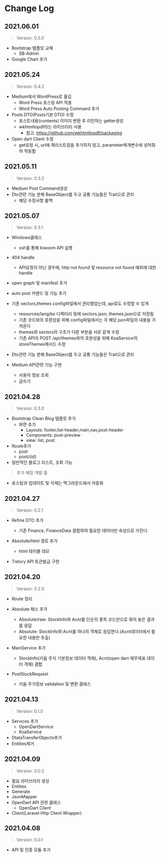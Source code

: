 # Change Log

## 2021.06.01

> Version: 0.5.0

- Bootstrap 템플릿 교체
  - SB-Admin
- Google Chart 추가

## 2021.05.24

> Version: 0.4.2

- Medium에서 WordPress로 옮김
    - Word Press 포스팅 API 적용
    - Word Press Auto Posting Command 추가
- Posts DTO(Posts기본 DTO) 수정
    - 포스트내용(contents) 이미지 변환 후 리턴하는 getter생성
    - wkhtmltopdf라는 라이브러리 사용
        - 참고: https://github.com/wkhtmltopdf/packaging
- Open dart Client 수정
    - get요청 시, url에 쿼리스트링을 추가하지 않고, parameter매개변수에 넣어줘야 작동함

## 2021.05.11

> Version: 0.3.2

-   Medium Post Command생성
-   Dto관련 기능 분해 BaseObject를 두고 공통 기능들은 Trait으로 관리
    - 해당 수정사항 롤백

## 2021.05.07

> Version: 0.3.1

-   Windows클래스
    -   ssh를 통해 kiwoom API 실행
-   404 handle
    -   API요청이 아닌 경우에, http not found 및 resource not found 예외에 대한 handle
-   open graph 및 manifest 추가

-   auto post 커맨드 및 기능 추가

-   기존 sectors,themes config파일에서 관리했었는데, api로도 수정할 수 있게

    -   resources/lang/ko 디렉터리 및에 sectors.json, themes.json으로 저장됨
    -   기존 코드와의 호환성을 위해 config파일에서는 각 해당 json파일의 내용을 가져온다
    -   themes와 sectors의 구조가 다른 부분을 서로 같게 수정
    -   기존 API의 POST /api/themes와의 호완성을 위해 KoaService의 storeThemes메서드 수정

-   Dto관련 기능 분해 BaseObject를 두고 공통 기능들은 Trait으로 관리

-   Medium API관련 기능 구현
    -   사용자 정보 조회
    -   글쓰기

## 2021.04.28

> Version: 0.3.0

-   Bootstrap Clean Blog 템플릿 추가
    -   화면 추가
        -   Layouts: footer,list-header,main,nav,post-header
        -   Components: post-preview
        -   view: list, post
-   Route추가
    -   post
    -   post/{id}
-   일반적인 블로그 리스트, 조회 기능

> 추가 예정 개발 중

-   포스팅과 업데이트 및 삭제는 백그라운드에서 자동화

## 2021.04.27

> Version: 0.2.1

-   Refine DTO 추가

    -   기존 Finance, FinanceData 결합하여 필요한 데이터만 속성으로 가진다.

-   Absolute/html 경로 추가

    -   html 테이블 데모

-   Tistory API 토큰발급 구현

## 2021.04.20

> Version: 0.2.0

-   Route 정리
-   Absolute 패스 추가

    -   Absolute/raw: StockInfo와 Acnt를 단순히 종목 코드만으로 묶어 놓은 결과를 응답
    -   Absolute: StockInfo와 Acnt를 하나의 객체로 응답한다.(Acnt데이터에서 필요한 내용만 추출)

-   MainService 추가
    -   StockInfo(키움 주식 기본정보 데이터 객체), Acnt(open dart 재무제표 데이터 객체) 결합
-   PostStockRequest
    -   키움 주가정보 validation 및 변환 클래스

## 2021.04.13

> Version: 0.1.0

-   Services 추가
    -   OpenDartService
    -   KoaService
-   DtataTransferObjects추가
-   Entities제거

## 2021.04.09

> Version: 0.0.2

-   필요 라이브러리 생성
-   Entities
-   Generate
-   JsonMapper
-   OpenDart API 관련 클래스
    -   OpenDart Client
-   Client(Laravel Http Client Wrapper)

## 2021.04.08

> Version: 0.0.1

-   API 및 인증 모듈 추가
